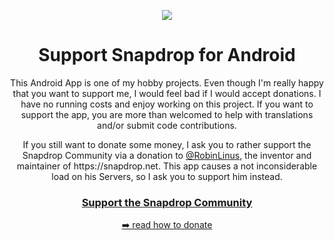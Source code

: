 <p align="center"><img align="center" src="app/src/main/res/mipmap-xxxhdpi/ic_launcher.png"></p>

<h1 align="center">Support Snapdrop for Android </h1>

<p align="center">This Android App is one of my hobby projects. Even though I'm really happy that you want to support me, I would feel bad if I would accept donations. I have no running costs and enjoy working on this project. If you want to support the app, you are more than welcomed to help with translations and/or submit code contributions.</p>
<p align="center">If you still want to donate some money, I ask you to rather support the Snapdrop Community via a donation to <a href="https://github.com/RobinLinus/" rel="nofollow">@RobinLinus</a>, the inventor and maintainer of https://snapdrop.net. This app causes a not inconsiderable load on his Servers, so I ask you to support him instead.</p>

<a href="https://github.com/RobinLinus/snapdrop#support-the-snapdrop-community" rel="nofollow"><h3 align="center"> Support the Snapdrop Community</h3></a>
<p align="center"><a href="https://github.com/RobinLinus/snapdrop#support-the-snapdrop-community" rel="nofollow">➡️ read how to donate</a></p
